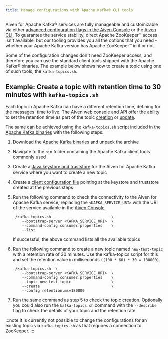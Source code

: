 ```yaml
---
title: Manage configurations with Apache Kafka® CLI tools
---
```


Aiven for Apache Kafka® services are fully manageable and customizable
via either
[advanced configuration flags in the Aiven Console](use-zookeeper) or the [Aiven CLI](/docs/tools/cli). To guarantee the service stability, direct Apache
ZooKeeper™ access isn\'t available, but our tooling provides you all the
options that you need - whether your Apache Kafka version has Apache
ZooKeeper™ in it or not.

Some of the configuration changes don\'t need ZooKeeper access, and
therefore you can use the standard client tools shipped with the Apache
Kafka® binaries. The example below shows how to create a topic using one
of such tools, the `kafka-topics.sh`.

## Example: Create a topic with retention time to 30 minutes with `kafka-topics.sh`

Each topic in Apache Kafka can have a different retention time, defining
for the messages\' time to live. The Aiven web console and API offer the
ability to set the retention time as part of the topic
[creation](/docs/tools/cli/service/topic#avn_cli_service_topic_create)
or [update](/docs/tools/cli/service/topic#avn-cli-topic-update).

The same can be achieved using the `kafka-topics.sh` script included in
the [Apache Kafka binaries](https://kafka.apache.org/downloads) with the
following steps:

1.  Download the [Apache Kafka
    binaries](https://kafka.apache.org/downloads) and unpack the archive

2.  Navigate to the `bin` folder containing the Apache Kafka client
    tools commonly used

3.  Create a
    [Java keystore and truststore](keystore-truststore) for the Aiven for Apache Kafka service where you want to
    create a new topic

4.  Create a
    [client configuration file](kafka-tools-config-file) pointing at the keystore and truststore created at the
    previous steps

5.  Run the following command to check the connectivity to the Aiven for
    Apache Kafka service, replacing the `<KAFKA_SERVICE_URI>` with the
    URI of the service available in the [Aiven
    Console](https://console.aiven.io/).

    ``` 
    ./kafka-topics.sh                           \
        --bootstrap-server <KAFKA_SERVICE_URI>  \
        --command-config consumer.properties    \
        --list
    ```

    If successful, the above command lists all the available topics

6.  Run the following command to create a new topic named
    `new-test-topic` with a retention rate of 30 minutes. Use the
    kafka-topics script for this and set the retention value in
    milliseconds `((100 * 60) * 30 = 180000)`.

    ``` 
    ./kafka-topics.sh  \
        --bootstrap-server <KAFKA_SERVICE_URI>  \
        --command-config consumer.properties    \
        --topic new-test-topic                  \
        --create                                \
        --config retention.ms=180000
    ```

7.  Run the same command as step 5 to check the topic creation.
    Optionally you could also run the `kafka-topics.sh` command with the
    `--describe` flag to check the details of your topic and the
    retention rate.

:::note
It is currently not possible to change the configurations for an
existing topic via `kafka-topics.sh` as that requires a connection to
ZooKeeper.
:::
